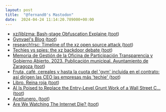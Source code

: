 ```yaml
---
layout: post
title:  "@fernand0's Mastodon"
date:  2024-04-24 11:14:20.789000+00:00
---
```

*  [xz/liblzma: Bash-stage Obfuscation Explaine ](https://mastodon.social/@fernand0/112325903043163247) ([toot](https://mastodon.social/@fernand0/112325903043163247))
*  [Gynvael's Blog ](https://gynvael.coldwind.pl/?lang=e) ([toot](https://mastodon.social/@fernand0/112325875025840763))
*  [research!rsc: Timeline of the xz open source attack ](https://research.swtch.com/xz-timelin) ([toot](https://mastodon.social/@fernand0/112325806266434747))
*  [Techies vs spies: the xz backdoor debate ](https://lcamtuf.substack.com/p/technologist-vs-spy-the-xz-backdoo) ([toot](https://mastodon.social/@fernand0/112325508293537956))
*  [Memoria de Gestión de la Oficina de Participación Transparencia y Gobierno Abierto. 2023. Publicación municipal. Ayuntamiento de Zaragoza ](https://www.zaragoza.es/sede/servicio/publicacion-municipal/1231) ([toot](https://mastodon.social/@fernand0/112325208013691730))
*  [Fruta, café, cereales y hasta la cuota del 'gym' incluida en el contrato: así dirigen las CEO las empresas más 'techie' ](https://www.elmundo.es/yodona/lifestyle/2024/04/18/660bde01e9cf4a8b598b4592.htm) ([toot](https://mastodon.social/@fernand0/112323495880826230))
*  [Libro. Reina roja ](https://fotografiasenmovimiento.wordpress.com/2024/04/23/libro-reina-roja) ([toot](https://mastodon.social/@fernand0/112321682574974123))
*  [AI Is Poised to Replace the Entry-Level Grunt Work of a Wall Street C…  ](https://archive.is/4iLEA) ([toot](https://mastodon.social/@fernand0/112321646456135739))
*  [Aceitunero. ](https://avecesunafoto.wordpress.com/2024/04/23/aceitunero) ([toot](https://mastodon.social/@fernand0/112321494385640669))
*  [Are We Watching The Internet Die? ](https://www.wheresyoured.at/are-we-watching-the-internet-die) ([toot](https://mastodon.social/@fernand0/112321431111992456))
